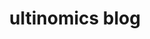 ---
layout: home
title: ultinomics blog
avatar: false
image:
  feature: huddle_1900x300.jpg
  credit: Joe Del Nero
---